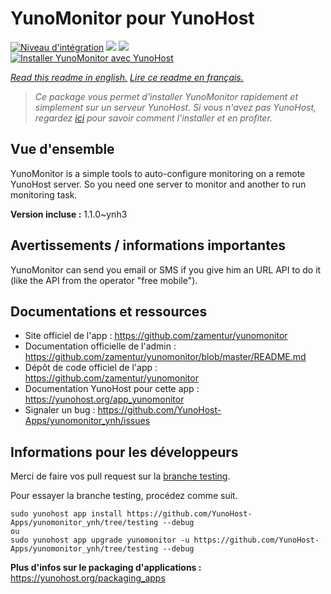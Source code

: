 # YunoMonitor pour YunoHost

[![Niveau d'intégration](https://dash.yunohost.org/integration/yunomonitor.svg)](https://dash.yunohost.org/appci/app/yunomonitor) ![](https://ci-apps.yunohost.org/ci/badges/yunomonitor.status.svg) ![](https://ci-apps.yunohost.org/ci/badges/yunomonitor.maintain.svg)  
[![Installer YunoMonitor avec YunoHost](https://install-app.yunohost.org/install-with-yunohost.svg)](https://install-app.yunohost.org/?app=yunomonitor)

*[Read this readme in english.](./README.md)*
*[Lire ce readme en français.](./README_fr.md)*

> *Ce package vous permet d'installer YunoMonitor rapidement et simplement sur un serveur YunoHost.
Si vous n'avez pas YunoHost, regardez [ici](https://yunohost.org/#/install) pour savoir comment l'installer et en profiter.*

## Vue d'ensemble

YunoMonitor is a simple tools to auto-configure monitoring on a remote YunoHost server. So you need one server to monitor and another to run monitoring task.


**Version incluse :** 1.1.0~ynh3



## Avertissements / informations importantes

YunoMonitor can send you email or SMS if you give him an URL API to do it (like the API from the operator "free mobile").

## Documentations et ressources

* Site officiel de l'app : https://github.com/zamentur/yunomonitor
* Documentation officielle de l'admin : https://github.com/zamentur/yunomonitor/blob/master/README.md
* Dépôt de code officiel de l'app : https://github.com/zamentur/yunomonitor
* Documentation YunoHost pour cette app : https://yunohost.org/app_yunomonitor
* Signaler un bug : https://github.com/YunoHost-Apps/yunomonitor_ynh/issues

## Informations pour les développeurs

Merci de faire vos pull request sur la [branche testing](https://github.com/YunoHost-Apps/yunomonitor_ynh/tree/testing).

Pour essayer la branche testing, procédez comme suit.
```
sudo yunohost app install https://github.com/YunoHost-Apps/yunomonitor_ynh/tree/testing --debug
ou
sudo yunohost app upgrade yunomonitor -u https://github.com/YunoHost-Apps/yunomonitor_ynh/tree/testing --debug
```

**Plus d'infos sur le packaging d'applications :** https://yunohost.org/packaging_apps